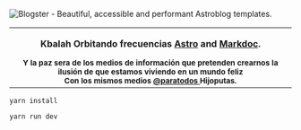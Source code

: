![Blogster - Beautiful, accessible and performant Astroblog templates.](/gh-assets/gh-cover.png)

<p align="center">
    <table>
        <tbody>
            <td align="center">
                <img width="2000" height="0" /><br>
                <p align="center">
                    <strong>Kbalah<strong> Orbitando frecuencias <a href="https://astro.build">Astro</a> and <a href="https://markdoc.dev">Markdoc</a>.
                </p>
                <sub>
                    Y  la paz sera de los medios de información  <b>que pretenden </b>  crearnos la ilusión de que estamos viviendo en un mundo feliz <br>
                    Con los mismos medios <a href="https://twitter.com/flexdinesh">@paratodos </a> Hijoputas.</sub><br>
                <img width="2000" height="0" />
            </td>
        </tbody>
    </table>
</p>


~~~
yarn install 

yarn run dev 

~~~
